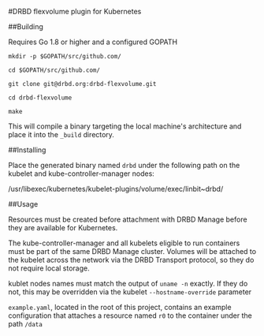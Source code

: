 #DRBD flexvolume plugin for Kubernetes

##Building

Requires Go 1.8 or higher and a configured GOPATH

`mkdir -p $GOPATH/src/github.com/`

`cd $GOPATH/src/github.com/`

`git clone git@drbd.org:drbd-flexvolume.git`

`cd drbd-flexvolume`

`make`

This will compile a binary targeting the local machine's architecture and
place it into the `_build` directory.

##Installing

Place the generated binary named `drbd` under the following path on the kubelet and
kube-controller-manager nodes: 

/usr/libexec/kubernetes/kubelet-plugins/volume/exec/linbit~drbd/

##Usage

Resources must be created before attachment with DRBD Manage before they are
available for Kubernetes.

The kube-controller-manager and all kubelets eligible to run containers must be
part of the same DRBD Manage cluster. Volumes will be attached to the kubelet
across the network via the DRBD Transport protocol, so they do not require local
storage.

kublet nodes names must match the output of `uname -n` exactly. If they do not,
this may be overridden via the kubelet `--hostname-override` parameter

`example.yaml`, located in the root of this project, contains an example
configuration that attaches a resource named `r0` to the container under the path
`/data`
